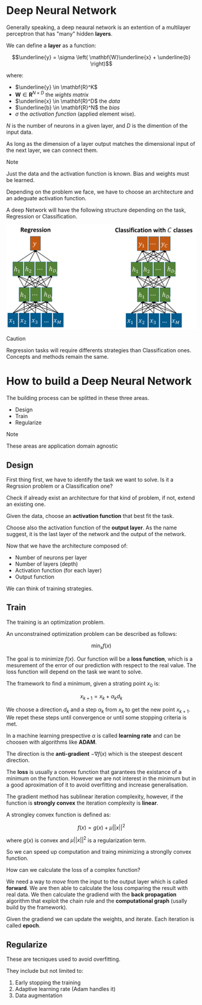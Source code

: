 # Deep Neural Network

Generally speaking, a deep neaural network is an extention of a multilayer perceptron that has "many" hidden **layers**.

We can define a **layer** as a function:

$$\underline{y} = \sigma \left( \mathbf{W}\underline{x} + \underline{b}  \right)$$

where:

- $\underline{y} \in \mathbf{R}^K$
- $\mathbf{W} \in \mathbf{R}^{N \times D}$ the *wights matrix*
-  $\underline{x} \in \mathbf{R}^D$ the *data*
- $\underline{b} \in \mathbf{R}^N$ the *bias*
- $\sigma$ the *activation function* (applied element wise).

$N$ is the number of neurons in a given layer, and $D$ is the dimention of the input data.

As long as the dimension of a layer output matches the dimensional input of the next layer, we can connect them.

> [!NOTE]
> Just the data and the activation function is known. Bias and weights must be learned.

Depending on the problem we face, we have to choose an architecture and an adeguate activation function.

A deep Network will have the following structure depending on the task, Regression or Classification.

![Deep Neural Network](/docs/Images/NeuralNetwork.png)

> [!CAUTION]
> Regression tasks will require differents strategies than Classification ones.
> Concepts and methods remain the same.

# How to build a Deep Neural Network

The building process can be splitted in these three areas.

- Design
- Train
- Regularize

> [!NOTE]
> These areas are application domain agnostic

## Design

First thing first, we have to identify the task we want to solve. Is it a Regrssion problem or a Classification one?

Check if already exist an architecture for that kind of problem, if not, extend an existing one.

Given the data, choose an **activation function** that best fit the task.

Choose also the activation function of the **output layer**. As the name suggest, it is the last layer of the network and the output of the network.

Now that we have the architecture composed of:

- Number of neurons per layer
- Number of layers (depth)
- Activation function (for each layer)
- Output function

We can think of training strategies.

## Train

The training is an optimization problem.

An unconstrained optimization problem can be described as follows:

$$\min_{x} f(x)$$

The goal is to minimize $f(x)$.
Our function will be a **loss function**, which is a mesurement of the error of our prediction with respect to the real value. The loss function will depend on the task we want to solve.

The framework to find a minimum, given a strating point $x_0$ is:

$$x_{k+1} = x_{k} + \alpha_{k}d_{k}$$

We choose a direction $d_{k}$ and a step $\alpha_{k}$ from $x_{k}$ to get the new point $x_{k+1}$. We repet these steps until convergence or until some stopping criteria is met.

In a machine learning prespective $\alpha$ is called **learning rate** and can be choosen with algorithms like **ADAM**.

The direction is the **anti-gradient** $-\nabla{f(x)}$ which is the steepest descent direction.

The **loss** is usually a convex function that garantees the existance of a minimum on the function. However we are not interest in the minimum but in a good aproximation of it to avoid overfitting and increase generalisation.

The gradient method has sublinear iteration complexity, however, if the function is **strongly convex** the iteration complexity is **linear**.

A strongley convex function is defined as:

$$f(x) = g(x) + \mu||x||^2$$

where $g(x)$ is convex and $\mu||x||^2$ is a regularization term.

So we can speed up computation and traing minimizing a stronglly convex function.

How can we calculate the loss of a complex function?

We need a way to *move* from the input to the output layer which is called **forward**. We are then able to calculate the loss comparing the result with real data. We then calculate the gradiend with the **back propagation** algorithm that exploit the chain rule and the **computational graph** (usally build by the framework).

Given the gradiend we can update the weights, and iterate. Each iteration is called **epoch**.

## Regularize

These are tecniques used to avoid overfitting.

They include but not limited to:

1. Early stopping the training
2. Adaptive learning rate (Adam handles it)
3. Data augmentation